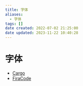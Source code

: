 ```yaml
---
title: 字体
aliases:
  - 字体
tags: []
date created: 2022-07-02 21:25:00
date updated: 2023-11-22 10:40:28
---
```


# 字体

- [Cargo](https://cargo.site/)
- [FiraCode](https://github.com/tonsky/FiraCode)
